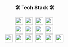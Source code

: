







<div align="center">
<h3 align="center">🛠 Tech Stack 🛠</h3>
<p align="center">
<img src="https://img.shields.io/badge/HTML5-E34F26?style=flat-square&logo=HTML5&logoColor=black" height="25"/>&nbsp
<img src="https://img.shields.io/badge/CSS3-1572B6?style=flat-square&logo=CSS3&logoColor=black" height="25"/>&nbsp
<img src="https://img.shields.io/badge/SASS-CC6699?style=flat-square&logo=SASS&logoColor=black" height="25"/>&nbsp
<img src="https://img.shields.io/badge/JavaScript-F7DF1E?style=flat-square&logo=JavaScript&logoColor=black" height="25"/>&nbsp
<br/>
<img src="https://img.shields.io/badge/React-61DAFB?style=flat-square&logo=React&logoColor=black" height="25"/>&nbsp
<img src="https://img.shields.io/badge/Redux-764ABC?style=flat-square&logo=Redux&logoColor=black" height="25"/>&nbsp
<img src="https://img.shields.io/badge/Recoil-578BC?style=flat-square&logo=Recoil&logoColor=black" height="25"/>&nbsp
<img src="https://img.shields.io/badge/Node.js-339933?style=flat-square&logo=Node.js&logoColor=black" height="25"/>&nbsp
<br/>
<img src="https://img.shields.io/badge/Mysql-CC6699?style=flat-square&logo=Mysql&logoColor=black" height="25"/>&nbsp
<img src="https://img.shields.io/badge/MongoDB-47A248?style=flat-square&logo=MongoDB&logoColor=black" height="25"/>&nbsp
<img src="https://img.shields.io/badge/Bootstrap-7952B3?style=flat-square&logo=Bootstrap&logoColor=black" height="25"/>&nbsp
<img src="https://img.shields.io/badge/GitHub-181717?style=flat-square&logo=GitHub&logoColor=white" height="25"/>&nbsp
<img src="https://img.shields.io/badge/PostMan-FFBF00?style=flat-square&logo=PostMan&logoColor=white" height="25"/>&nbsp
<img src="https://img.shields.io/badge/Nest.js-66BF00?style=flat-square&logo=Nest.js&logoColor=white" height="25"/>&nbsp
<br/>
</p>
<br> 

</div>
